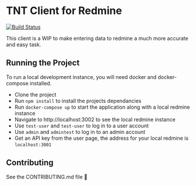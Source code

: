 # TNT Client for Redmine

[![Build Status](http://pipeline.redmine-bad.site/api/badges/rp4rk/tnt/status.svg)](http://pipeline.redmine-bad.site/rp4rk/tnt)

This client is a WIP to make entering data to redmine a much more accurate and easy task.

## Running the Project

To run a local development instance, you will need docker and docker-compose installed.

- Clone the project
- Run `npm install` to install the projects dependancies
- Run `docker-compose up` to start the application along with a local redmine instance
- Navigate to http://localhost:3002 to see the local redmine instance
- Use `test-user` and `test-user` to log in to a user account
- Use `admin` and `admintest` to log in to an admin account
- Get an API key from the user page, the address for your local redmine is `localhost:3001`

## Contributing

See the CONTRIBUTING.md file 👀
